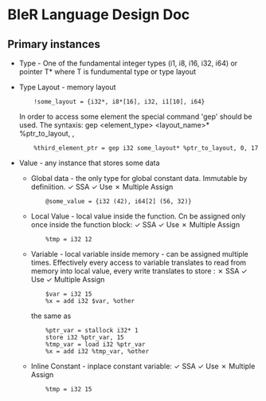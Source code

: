 # BIeR Language Design Doc

## Primary instances
- Type - One of the fundamental integer types (i1, i8, i16, i32, i64) or pointer T* where T is fundumental type or type layout
- Type Layout - memory layout
  ```ir
      !some_layout = {i32*, i8*[16], i32, i1[10], i64}
  ```
  In order to access some element the special command 'gep' should be used.
  The syntaxis: gep <element_type> <layout_name>* %ptr_to_layout, <integer index of layout n>, <number of desired element> 
  ```ir
      %third_element_ptr = gep i32 some_layout* %ptr_to_layout, 0, 17 
  ```
  
- Value - any instance that stores some data
  - Global data - the only type for global constant data. Immutable by definiition.
    ✓ SSA
    ✓ Use
    ✗ Multiple Assign
    ```ir
        @some_value = {i32 (42), i64[2] (56, 32)} 
    ```
  - Local Value - local value inside the function. Cn be assigned only once inside the function block:
    ✓ SSA
    ✓ Use
    ✗ Multiple Assign
    ```ir
        %tmp = i32 12
    ```
  - Variable - local variable inside memory - can be assigned multiple times. Effectively every access to variable translates to read from memory into local value, every write translates to store :
    ✗ SSA
    ✓ Use
    ✓ Multiple Assign
    ```ir
        $var = i32 15
        %x = add i32 $var, %other 
    ```
    the same as
    ```ir
        %ptr_var = stallock i32* 1
        store i32 %ptr_var, 15
        %tmp_var = load i32 %ptr_var
        %x = add i32 %tmp_var, %other
    ```
    
  - Inline Constant - inplace constant variable:
    ✓ SSA
    ✓ Use
    ✗ Multiple Assign
    ```ir
        %tmp = i32 15
    ```
